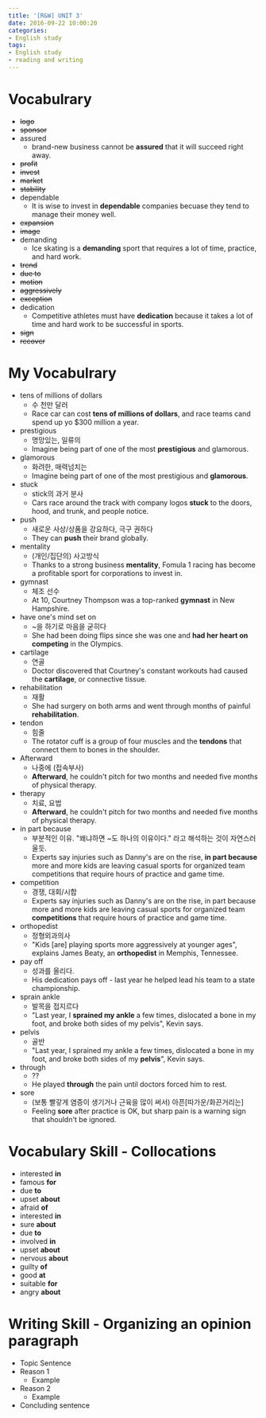 ```yaml
---
title: '[R&W] UNIT 3'
date: 2016-09-22 10:00:20
categories: 
- English study
tags:
- English study
- reading and writing
---
```


# Vocabulrary
* ~~logo~~ 
* ~~sponsor~~
* assured
    * brand-new business cannot be **assured** that it will succeed right away. 
* ~~profit~~
* ~~invest~~
* ~~market~~
* ~~stability~~
* dependable
    * It is wise to invest in **dependable** companies becuase they tend to manage their money well.
* ~~expansion~~
* ~~image~~
* demanding
    * Ice skating is a **demanding** sport that requires a lot of time, practice, and hard work.
* ~~trend~~
* ~~due to~~
* ~~motion~~
* ~~aggressively~~
* ~~exception~~
* dedication
    * Competitive athletes must have **dedication** because it takes a lot of time and hard work to be successful in sports.  
* ~~sign~~
* ~~recover~~

# My Vocabulrary
* tens of millions of dollars
    * 수 천만 달러
    * Race car can cost **tens of millions of dollars**, and race teams cand spend up yo $300 million a year.
* prestigious
    * 명망있는, 일류의
    * Imagine being part of one of the most **prestigious** and glamorous.
* glamorous
    * 화려한, 매력넘치는
    * Imagine being part of one of the most prestigious and **glamorous**.
* stuck
    * stick의 과거 분사
    * Cars race around the track with company logos **stuck** to the doors, hood, and trunk, and people notice.
* push
    * 새로운 사상/상품을 강요하다, 극구 권하다
    * They can **push** their brand globally.
* mentality
    * (개인/집단의) 사고방식
    * Thanks to a strong business **mentality**, Fomula 1 racing has become a profitable sport for corporations to invest in.
* gymnast
    * 체조 선수
    * At 10, Courtney Thompson was a top-ranked **gymnast** in New Hampshire.
* have one's mind set on
    * ~을 하기로 마음을 굳히다
    * She had been doing flips since she was one and **had her heart on competing** in the Olympics.
* cartilage
    * 연골
    * Doctor discovered that Courtney's constant workouts had caused the **cartilage**, or connective tissue.
* rehabilitation
    * 재활
    * She had surgery on both arms and went through months of painful **rehabilitation**.
* tendon
    * 힘줄
    * The rotator cuff is a group of four muscles and the **tendons** that connect them to bones in the shoulder.
* Afterward
    * 나중에 (접속부사)
    * **Afterward**, he couldn't pitch for two months and needed five months of physical therapy.
* therapy
    * 치료, 요법
    * **Afterward**, he couldn't pitch for two months and needed five months of physical therapy.
* in part because
    * 부분적인 이유. "왜냐하면 ~도 하나의 이유이다." 라고 해석하는 것이 자연스러울듯.
    * Experts say injuries such as Danny's are on the rise, **in part because** more and more kids are leaving casual sports for organized team competitions that require hours of practice and game time.
* competition
    * 경쟁, 대회/시합
    * Experts say injuries such as Danny's are on the rise, in part because more and more kids are leaving casual sports for organized team **competitions** that require hours of practice and game time.
* orthopedist
    * 정형외과의사
    * "Kids [are] playing sports more aggressively at younger ages", explains James Beaty, an **orthopedist** in Memphis, Tennessee.
* pay off
    * 성과를 올리다.
    * His dedication pays off - last year he helped lead his team to a state championship.
* sprain ankle
    * 발목을 접지르다 
    * "Last year, I **sprained my ankle** a few times, dislocated a bone in my foot, and broke both sides of my pelvis", Kevin says.
* pelvis
    * 골반
    * "Last year, I sprained my ankle a few times, dislocated a bone in my foot, and broke both sides of my **pelvis**", Kevin says.
* through
    * ??
    * He played **through** the pain until doctors forced him to rest.
* sore
    * (보통 빨갛게 염증이 생기거나 근육을 많이 써서) 아픈[따가운/화끈거리는]
    * Feeling **sore** after practice is OK, but sharp pain is a warning sign that shouldn't be ignored.

# Vocabulary Skill - Collocations
* interested **in**
* famous **for**
* due **to**
* upset **about**
* afraid **of**
* interested **in**
* sure **about**
* due **to**
* involved **in**
* upset **about**
* nervous **about**
* guilty **of**
* good **at**
* suitable **for**
* angry **about**

# Writing Skill - Organizing an opinion paragraph
* Topic Sentence
* Reason 1
    * Example
* Reason 2
    * Example
* Concluding sentence
